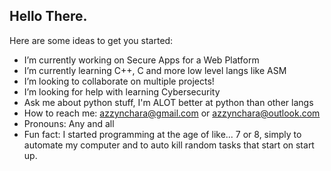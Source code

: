 ## Hello There. <!-- General Kenobe -->

Here are some ideas to get you started:

- I’m currently working on Secure Apps for a Web Platform
- I’m currently learning C++, C and more low level langs like ASM
- I’m looking to collaborate on multiple projects!
- I’m looking for help with learning Cybersecurity
- Ask me about python stuff, I'm ALOT better at python than other langs
- How to reach me: azzynchara@gmail.com or azzynchara@outlook.com
- Pronouns: Any and all
- Fun fact: I started programming at the age of like... 7 or 8, simply to automate my computer and to auto kill random tasks that start on start up.
